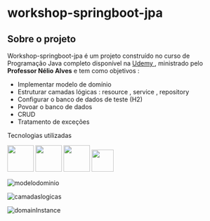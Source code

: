 # workshop-springboot-jpa


## Sobre o projeto

Workshop-springboot-jpa é um projeto construído no curso de Programação Java completo disponível na [ Udemy ]( https://www.udemy.com/course/java-curso-completo ) , ministrado pelo **Professor Nélio Alves** e tem como objetivos :<br>

- Implementar modelo de domínio <br>
- Estruturar camadas lógicas : resource , service , repository <br>
- Configurar o banco de dados de teste (H2)<br>
- Povoar o banco de dados<br>
- CRUD<br>
- Tratamento de exceções<br>

<p></p>
Tecnologias utilizadas
<br>
<p></p>

<div display="inline" >
<img width="60" heitgh="60"  src="https://cdn.jsdelivr.net/gh/devicons/devicon/icons/java/java-plain-wordmark.svg" />
<img width="60" height="60"  src="https://cdn.jsdelivr.net/gh/devicons/devicon/icons/spring/spring-original-wordmark.svg" />
<img width="60" height="60" src="https://cdn.jsdelivr.net/gh/devicons/devicon/icons/mysql/mysql-original-wordmark.svg" />
<img width="50" height="50" src="https://cdn.jsdelivr.net/gh/devicons/devicon/icons/github/github-original-wordmark.svg" />
</div>         

            
  
                    



![modelodominio](https://github.com/and-silva-dev/workshop-springboot-jpa/assets/111530017/36b39849-4ee9-48b4-ad81-dc20223d498c)




![camadaslogicas](https://github.com/and-silva-dev/workshop-springboot-jpa/assets/111530017/c214fe92-9ad9-4aa7-ba3f-070fba5239cc)




![domainInstance](https://github.com/and-silva-dev/workshop-springboot-jpa/assets/111530017/e8f8f23b-671e-47f1-afd8-43bfd1f0287c)

